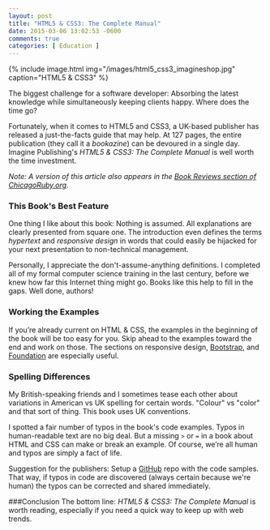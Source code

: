```yaml
---
layout: post
title: "HTML5 & CSS3: The Complete Manual"
date: 2015-03-06 13:02:53 -0600
comments: true
categories: [ Education ]
---
```

{% include image.html img="/images/html5_css3_imagineshop.jpg" caption="HTML5 & CSS3" %}

The biggest challenge for a software developer: Absorbing the latest knowledge while simultaneously keeping clients happy. Where does the time go? 

Fortunately, when it comes to HTML5 and CSS3, a UK-based publisher has released a just-the-facts guide that may help. At 127 pages, the entire publication (they call it a _bookazine_) can be devoured in a single day. Imagine Publishing's _HTML5 & CSS3: The Complete Manual_ is well worth the time investment.

_Note: A version of this article also appears in the [Book Reviews section of ChicagoRuby.org](http://www.chicagoruby.org/book-reviews/archives/2015/03/06/html5-css3-the-complete-manual/)_.
<!--more-->
### This Book's Best Feature
One thing I like about this book: Nothing is assumed. All explanations are clearly presented from square one. The introduction even defines the terms _hypertext_ and _responsive design_ in words that could easily be hijacked for your next presentation to non-technical management.

Personally, I appreciate the don't-assume-anything definitions. I completed all of my formal computer science training in the last century, before we knew how far this Internet thing might go. Books like this help to fill in the gaps. Well done, authors!

### Working the Examples
If you’re already current on HTML & CSS, the examples in the beginning of the book will be too easy for you. Skip ahead to the examples toward the end and work on those. The sections on responsive design, [Bootstrap](http://getbootstrap.com/), and [Foundation](http://foundation.zurb.com/) are especially useful.

### Spelling Differences
My British-speaking friends and I sometimes tease each other about variations in American vs UK spelling for certain words. "Colour" vs "color" and that sort of thing. This book uses UK conventions.

I spotted a fair number of typos in the book's code examples. Typos in human-readable text are no big deal. But a missing `>` or `=` in a book about HTML and CSS can make or break an example. Of course, we’re all human and typos are simply a fact of life.

Suggestion for the publishers: Setup a [GitHub](http://github.com) repo with the code samples. That way, if typos in code are discovered (always certain because we're human) the typos can be corrected and shared immediately.

###Conclusion
The bottom line: _HTML5 & CSS3: The Complete Manual_ is worth reading, especially if you need a quick way to keep up with web trends.


